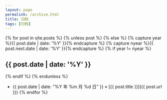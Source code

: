 ```yaml
---
layout: page
permalink: /archive.html
title: 归档
tags: [归档]
---
```


{% for post in site.posts %}
{% unless post %}
{% else %}
{% capture year %}{{ post.date | date: '%Y' }}{% endcapture %}
{% capture nyear %}{{ post.next.date | date: '%Y' }}{% endcapture %}
{% if year != nyear %}
## {{ post.date | date: '%Y' }}
{% endif %}
{% endunless %}
* {{ post.date | date: "%Y 年 %m 月 %d 日" }} &raquo; [{{ post.title }}]({{ post.url }})
{% endfor %}
